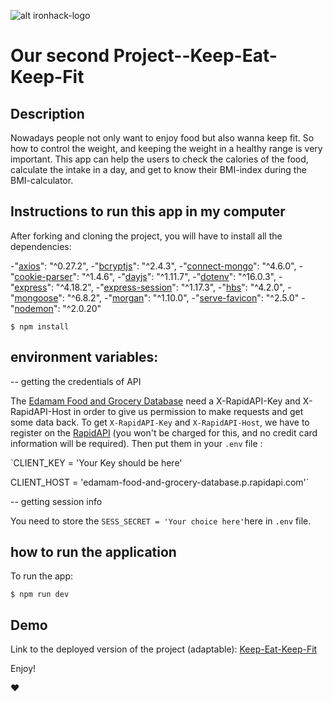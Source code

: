 ![alt ironhack-logo](https://i.imgur.com/1QgrNNw.png)
# Our second Project--Keep-Eat-Keep-Fit

## Description

Nowadays people not only want to enjoy food but also wanna keep fit. So how to control the weight, and keeping the weight in a healthy range is very important. This app can help the users to check the calories of the food, calculate the intake in a day, and get to know their BMI-index during the BMI-calculator.  


## Instructions to run this app in my computer

After forking and cloning the project, you will have to install all the dependencies:

  -"[axios](https://www.npmjs.com/package/axios)": "^0.27.2",
  -"[bcryptjs](https://www.npmjs.com/package/bcryptjs)": "^2.4.3",
  -"[connect-mongo](https://www.npmjs.com/package/connect-mongo)": "^4.6.0",
  -"[cookie-parser](https://www.npmjs.com/package/cookie-parser)": "^1.4.6",
  -"[dayjs](https://www.npmjs.com/package/dayjs)": "^1.11.7",
  -"[dotenv](https://www.npmjs.com/package/dotenv)": "^16.0.3",
  -"[express](https://www.npmjs.com/package/express)": "^4.18.2",
  -"[express-session](https://www.npmjs.com/package/express-session)": "^1.17.3",
  -"[hbs](https://www.npmjs.com/package/hbs)": "^4.2.0",
  -"[mongoose](https://www.npmjs.com/package/mongoose)": "^6.8.2",
  -"[morgan](https://www.npmjs.com/package/morgan)": "^1.10.0",
  -"[serve-favicon](https://www.npmjs.com/package/serve-favicon)": "^2.5.0"
  -"[nodemon](https://www.npmjs.com/package/nodemon)": "^2.0.20"
  
`$ npm install`


## environment variables: 
-- getting the credentials of API

The [Edamam Food and Grocery Database](https://rapidapi.com/edamam/api/edamam-food-and-grocery-database) need a X-RapidAPI-Key and X-RapidAPI-Host in order to give us permission to make requests and get some data back. To get `X-RapidAPI-Key` and `X-RapidAPI-Host`, we have to register on the [RapidAPI](https://rapidapi.com) (you won't be charged for this, and no credit card information will be required). Then put them in your `.env` file :

`CLIENT_KEY = 'Your Key should be here'

 CLIENT_HOST = 'edamam-food-and-grocery-database.p.rapidapi.com'`

-- getting session info

You need to store the `SESS_SECRET = 'Your choice here'`here in `.env` file.


## how to run the application 
To run the app:

`$ npm run dev`

## Demo

Link to the deployed version of the project (adaptable): 
[Keep-Eat-Keep-Fit](https://keep-eat-keep-fit.adaptable.app/)

Enjoy!


:heart: